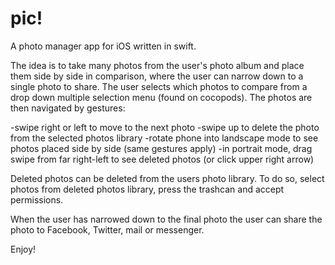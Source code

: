 # pic!

A photo manager app for iOS written in swift. 

The idea is to take many photos from the user's photo album and place them side by side in comparison, where the user can narrow down to a single photo to share. 
The user selects which photos to compare from a drop down multiple selection menu (found on cocopods).
The photos are then navigated by gestures:

-swipe right or left to move to the next photo
-swipe up to delete the photo from the selected photos library
-rotate phone into landscape mode to see photos placed side by side (same gestures apply)
-in portrait mode, drag swipe from far right-left to see deleted photos (or click upper right arrow)

Deleted photos can be deleted from the users photo library. To do so, select photos from deleted photos library, press the trashcan and accept permissions.

When the user has narrowed down to the final photo the user can share the photo to Facebook, Twitter, mail or messenger. 

Enjoy!

